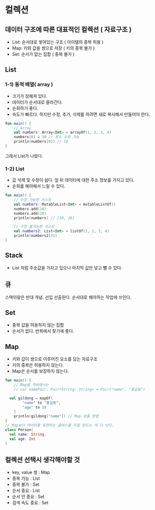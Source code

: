 # 컬렉션

## 데이터 구조에 따른 대표적인 컬렉션 ( 자료구조 )

- List: 순서대로 쌓여있는 구조 ( 아이템의 중복 허용 )
- Map: 키와 값을 쌍으로 저장 ( 키의 중복 불가 )
- Set: 순서가 없는 집합 ( 중복 불가 )

## List

### 1-1) 동적 배열( array )

- 크기가 정해져 있다.
- 데이터가 순서대로 올라간다.
- 순회하기 좋다.
- 속도가 빠르다.
  하지만 수정, 추가, 삭제를 하려면 새로 복사해서 만들어야 한다.

```kotlin
fun main() {
    // Array
    val numbers: Array<Int> = arrayOf(1, 2, 3, 4)
    numbers[0] = 10 // 원소 수정 가능
    println(numbers[0]) // 10
}

```

그래서 List가 나왔다.

### 1-2) List

- 값 삭제 및 수정이 쉽다. 앞 뒤 데이터에 대한 주소 정보를 가지고 있다.
- 순회를 해야해서 느릴 수 있다.
```kotlin
fun main() {
    // 수정 가능한 리스트
    val numbers: MutableList<Int> = mutableListOf()
    numbers.add(10)
    numbers.add(20)
    println(numbers) // [10, 20]

    // 수정 불가능한 리스트
    val numbers2: List<Int> = listOf(1, 2, 3, 4)
    println(numbers2[3]) 
}

```
## Stack

- List 처럼 주솟값을 가지고 있으나 마지막 값만 넣고 뺄 수 있다.

## 큐

스택이랑은 반대 개념. 선입 선출된다. 순서대로 해야하는 작업에 쓰인다.

## Set

- 중복 값을 허용하지 않는 집합
- 순서가 없다. 반복에서 찾기에 좋다.

## Map

- 키와 값이 쌍으로 이루어진 요소를 담는 자료구조
- 키의 중복은 허용하지 않는다.
- Map은 순서를 보장하지 않는다.
```kotlin
fun main() { 
    // Map을 자바에서는 
    // val namePair: Pair<String, String> = Pair("name", "홍길동")

  val gildong = mapOf(
        "name" to "홍길동",
        "age" to 10
    )
    println(gildong["name"]) // Map 호출 방법
}
// Map보다 데이터를 표현하는 클래스를 직접 만드는 게 더 낫다.
class Person(
  val name: String,
  val age: Int
)

```
## 컬렉션 선택시 생각해야할 것
- key, value 쌍 : Map
- 중복 가능 : List
- 중복 불가 : Set
- 순서 중요 : List
- 순서 안 중요 : Set
- 검색 속도 중요 : Set
